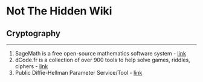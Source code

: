 # Not The Hidden Wiki

## Cryptography
-----

1. SageMath is a free open-source mathematics software system - [link](https://www.sagemath.org/)
2. dCode.fr is a collection of over 900 tools to help solve games, riddles, ciphers - [link](https://www.dcode.fr/en)
3. Public Diffie-Hellman Parameter Service/Tool - [link](https://2ton.com.au/dhtool/)